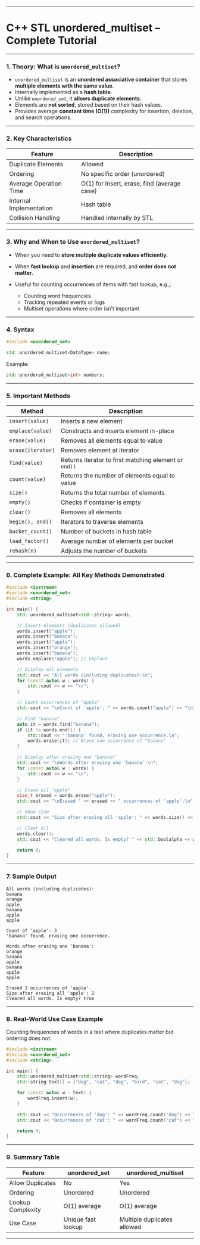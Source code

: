 
---

# C++ STL unordered\_multiset – Complete Tutorial

---

### 1. Theory: What is `unordered_multiset`?

* `unordered_multiset` is an **unordered associative container** that stores **multiple elements with the same value**.
* Internally implemented as a **hash table**.
* Unlike `unordered_set`, it **allows duplicate elements**.
* Elements are **not sorted**, stored based on their hash values.
* Provides average **constant time (O(1))** complexity for insertion, deletion, and search operations.

---

### 2. Key Characteristics

| Feature                 | Description                                 |
| ----------------------- | ------------------------------------------- |
| Duplicate Elements      | Allowed                                     |
| Ordering                | No specific order (unordered)               |
| Average Operation Time  | O(1) for insert, erase, find (average case) |
| Internal Implementation | Hash table                                  |
| Collision Handling      | Handled internally by STL                   |

---

### 3. Why and When to Use `unordered_multiset`?

* When you need to **store multiple duplicate values efficiently**.
* When **fast lookup** and **insertion** are required, and **order does not matter**.
* Useful for counting occurrences of items with fast lookup, e.g.,:

  * Counting word frequencies
  * Tracking repeated events or logs
  * Multiset operations where order isn’t important

---

### 4. Syntax

```cpp
#include <unordered_set>

std::unordered_multiset<DataType> name;
```

Example:

```cpp
std::unordered_multiset<int> numbers;
```

---

### 5. Important Methods

| Method            | Description                                           |
| ----------------- | ----------------------------------------------------- |
| `insert(value)`   | Inserts a new element                                 |
| `emplace(value)`  | Constructs and inserts element in-place               |
| `erase(value)`    | Removes all elements equal to value                   |
| `erase(iterator)` | Removes element at iterator                           |
| `find(value)`     | Returns iterator to first matching element or `end()` |
| `count(value)`    | Returns the number of elements equal to value         |
| `size()`          | Returns the total number of elements                  |
| `empty()`         | Checks if container is empty                          |
| `clear()`         | Removes all elements                                  |
| `begin(), end()`  | Iterators to traverse elements                        |
| `bucket_count()`  | Number of buckets in hash table                       |
| `load_factor()`   | Average number of elements per bucket                 |
| `rehash(n)`       | Adjusts the number of buckets                         |

---

### 6. Complete Example: All Key Methods Demonstrated

```cpp
#include <iostream>
#include <unordered_set>
#include <string>

int main() {
    std::unordered_multiset<std::string> words;

    // Insert elements (duplicates allowed)
    words.insert("apple");
    words.insert("banana");
    words.insert("apple");
    words.insert("orange");
    words.insert("banana");
    words.emplace("apple"); // Emplace

    // Display all elements
    std::cout << "All words (including duplicates):\n";
    for (const auto& w : words) {
        std::cout << w << "\n";
    }

    // Count occurrences of "apple"
    std::cout << "\nCount of 'apple': " << words.count("apple") << "\n";

    // Find "banana"
    auto it = words.find("banana");
    if (it != words.end()) {
        std::cout << "'banana' found, erasing one occurrence.\n";
        words.erase(it); // Erase one occurrence of "banana"
    }

    // Display after erasing one "banana"
    std::cout << "\nWords after erasing one 'banana':\n";
    for (const auto& w : words) {
        std::cout << w << "\n";
    }

    // Erase all "apple"
    size_t erased = words.erase("apple");
    std::cout << "\nErased " << erased << " occurrences of 'apple'.\n";

    // Show size
    std::cout << "Size after erasing all 'apple': " << words.size() << "\n";

    // Clear all
    words.clear();
    std::cout << "Cleared all words. Is empty? " << std::boolalpha << words.empty() << "\n";

    return 0;
}
```

---

### 7. Sample Output

```
All words (including duplicates):
banana
orange
apple
banana
apple
apple

Count of 'apple': 3
'banana' found, erasing one occurrence.

Words after erasing one 'banana':
orange
banana
apple
banana
apple
apple

Erased 3 occurrences of 'apple'.
Size after erasing all 'apple': 2
Cleared all words. Is empty? true
```

---

### 8. Real-World Use Case Example

Counting frequencies of words in a text where duplicates matter but ordering does not:

```cpp
#include <iostream>
#include <unordered_set>
#include <string>

int main() {
    std::unordered_multiset<std::string> wordFreq;
    std::string text[] = {"dog", "cat", "dog", "bird", "cat", "dog"};

    for (const auto& w : text) {
        wordFreq.insert(w);
    }

    std::cout << "Occurrences of 'dog': " << wordFreq.count("dog") << "\n";
    std::cout << "Occurrences of 'cat': " << wordFreq.count("cat") << "\n";

    return 0;
}
```

---

### 9. Summary Table

| Feature           | unordered\_set     | unordered\_multiset         |
| ----------------- | ------------------ | --------------------------- |
| Allow Duplicates  | No                 | Yes                         |
| Ordering          | Unordered          | Unordered                   |
| Lookup Complexity | O(1) average       | O(1) average                |
| Use Case          | Unique fast lookup | Multiple duplicates allowed |

---
